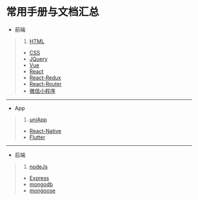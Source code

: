 <!--
 * @version: 1.0.0
 * @Date: 2019-08-09 14:50:07
 * @LastEditTime: 2019-08-09 14:50:07
 -->
# 常用手册与文档汇总

* 前端
> 1. [HTML](http://www.dba.cn/book/html5/)
> * [CSS](http://css.doyoe.com/)
> * [JQuery](http://jquery.cuishifeng.cn/)
> * [Vue](https://cn.vuejs.org/)
> * [React](https://react.docschina.org/)
> * [React-Redux](http://cn.redux.js.org/docs/react-redux/index.html)
> * [React-Router](http://react-guide.github.io/react-router-cn/)
> * [微信小程序](https://developers.weixin.qq.com/miniprogram/dev/framework/)
---
* App
> 1. [uniApp](https://uniApp.dcloud.io/)
> * [React-Native](https://facebook.github.io/React-Native/)
> * [Flutter](https://flutterchina.club/)
---
* 后端
> 1. [nodeJs](http://nodejs.cn/api/)
> * [Express](http://www.expressjs.com.cn/)
> * [mongodb](https://www.mongodb.com/)
> * [mongoose](http://mongoosejs.net/docs/api.html)